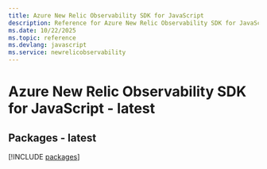 ```yaml
---
title: Azure New Relic Observability SDK for JavaScript
description: Reference for Azure New Relic Observability SDK for JavaScript
ms.date: 10/22/2025
ms.topic: reference
ms.devlang: javascript
ms.service: newrelicobservability
---
```

# Azure New Relic Observability SDK for JavaScript - latest
## Packages - latest
[!INCLUDE [packages](new-relic-observability-index.md)]